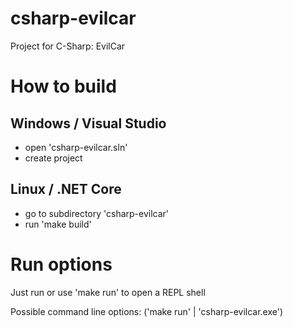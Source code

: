 # csharp-evilcar
Project for C-Sharp: EvilCar

# How to build

## Windows / Visual Studio

- open 'csharp-evilcar.sln'
- create project

## Linux / .NET Core

- go to subdirectory 'csharp-evilcar'
- run 'make build'

# Run options

Just run or use 'make run' to open a REPL shell

Possible command line options: ('make run' | 'csharp-evilcar.exe') <username> <password> <command>

